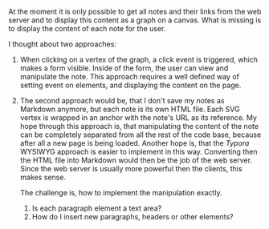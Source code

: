 At the moment it is only possible to get all notes and their links from the web server and to display this content as a graph on a canvas. What is missing is to display the content of each note for the user.

I thought about two approaches:

1. When clicking on a vertex of the graph, a click event is triggered, which makes a form visible. Inside of the form, the user can view and manipulate the note. This approach requires a well defined way of setting event on elements, and displaying the content on the page.

2. The second approach would be, that I don't save my notes as Markdown anymore, but each note is its own HTML file. Each SVG vertex is wrapped in an anchor with the note's URL as its reference. My hope through this approach is, that manipulating the content of the note can be completely separated from all the rest of the code base, because after all a new page is being loaded. Another hope is, that the *Typora* WYSIWYG approach is easier to implement in this way. Converting then the HTML file into Markdown would then be the job of the web server. Since the web server is usually more powerful then the clients, this makes sense. 

   The challenge is, how to implement the manipulation exactly.

   1. Is each paragraph element a text area?
   2. How do I insert new paragraphs, headers or other elements?